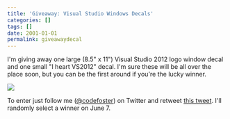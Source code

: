 ```yaml
---
title: 'Giveaway: Visual Studio Windows Decals'
categories: []
tags: []
date: 2001-01-01
permalink: giveawaydecal
---
```


I'm giving away one large (8.5" x 11") Visual Studio 2012 logo window decal and one small "I heart VS2012" decal. I'm sure these will be all over the place soon, but you can be the first around if you're the lucky winner.
<!-- xmore -->

![](/files/giveawaydecal_01.jpg)

To enter just follow me ([@codefoster](http://www.twitter.com/codefoster)) on Twitter and retweet [this tweet](https://twitter.com/codefoster/status/209811082200625153). I'll randomly select a winner on June 7.